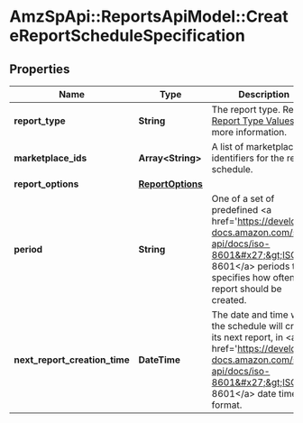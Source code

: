 # AmzSpApi::ReportsApiModel::CreateReportScheduleSpecification

## Properties
Name | Type | Description | Notes
------------ | ------------- | ------------- | -------------
**report_type** | **String** | The report type. Refer to [Report Type Values](https://developer-docs.amazon.com/sp-api/docs/report-type-values) for more information. | 
**marketplace_ids** | **Array&lt;String&gt;** | A list of marketplace identifiers for the report schedule. | 
**report_options** | [**ReportOptions**](ReportOptions.md) |  | [optional] 
**period** | **String** | One of a set of predefined &lt;a href&#x3D;&#x27;https://developer-docs.amazon.com/sp-api/docs/iso-8601&#x27;&gt;ISO 8601&lt;/a&gt; periods that specifies how often a report should be created. | 
**next_report_creation_time** | **DateTime** | The date and time when the schedule will create its next report, in &lt;a href&#x3D;&#x27;https://developer-docs.amazon.com/sp-api/docs/iso-8601&#x27;&gt;ISO 8601&lt;/a&gt; date time format. | [optional] 

